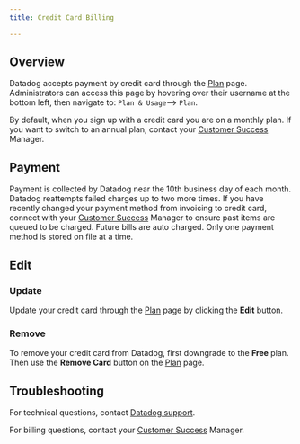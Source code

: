 ```yaml
---
title: Credit Card Billing

---
```


## Overview

Datadog accepts payment by credit card through the [Plan][1] page. Administrators can access this page by hovering over their username at the bottom left, then navigate to: `Plan & Usage`--> `Plan`.

By default, when you sign up with a credit card you are on a monthly plan. If you want to switch to an annual plan, contact your [Customer Success][2] Manager.

## Payment

Payment is collected by Datadog near the 10th business day of each month. Datadog reattempts failed charges up to two more times. If you have recently changed your payment method from invoicing to credit card, connect with your [Customer Success][2] Manager to ensure past items are queued to be charged. Future bills are auto charged. Only one payment method is stored on file at a time.

## Edit

### Update

Update your credit card through the [Plan][1] page by clicking the **Edit** button.

### Remove

To remove your credit card from Datadog, first downgrade to the **Free** plan. Then use the **Remove Card** button on the [Plan][1] page.

## Troubleshooting

For technical questions, contact [Datadog support][3].

For billing questions, contact your [Customer Success][2] Manager.

[1]: https://app.datadoghq.com/account/billing
[2]: mailto:success@datadoghq.com
[3]: /help/
